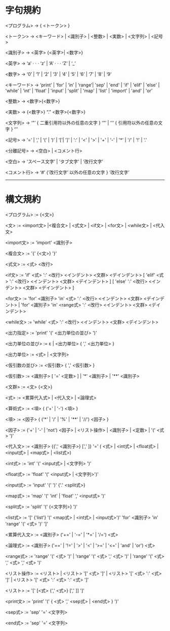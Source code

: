 # 字句規約

<プログラム> → { <トークン> }

<トークン> → <キーワード> | <識別子> | <整数> | <実数> | <文字列> | <記号>

<識別子> → <英字> {<英字>| <数字>}

<英字> → ‘a’ · · · ‘z’ | ‘A’ · · · ‘Z’ | ‘_’

<数字> → ‘0’ | ‘1’ | ‘2’ | ‘3’ | ‘4’ | ‘5’ | ‘6’ | ‘7’ | ‘8’ | ‘9’

<キーワード> → ‘print’ | ‘for’ | ‘in’ | ‘range’| 'sep' | 'end' | 'if' | 'elif' | 'else' | 
'while' | 'int' | 'float' | 'input' | 'split' | 'map' | 'list' | 'import' | 'and' | 'or'

<整数> → <数字>{<数字>}

<実数> → {<数字>} “.” <数字>{<数字>}

<文字列> → ‘"’ { 二重引用符以外の任意の文字 } ‘"’ | ‘'’ { 引用符以外の任意の文字 } ‘'’

<記号> → ‘=’ | ‘,’ | ‘(’ | ‘)’ | ‘[’| ']' | ':' | '<' | '>' | '+' | '-' | '*' | '/' | '!' | 
'.' 

<分離記号> → <空白> | <コメント行>

<空白> → ‘スペース文字’ | ‘タブ文字’ | ‘改行文字’

<コメント行> → ‘#’ {‘改行文字’ 以外の任意の文字 } ‘改行文字’


---------------------------------------------------------------------------------------------------------------------
# 構文規約

<プログラム> := {<文>}

<文> := <import文> |<複合文> | <式文> | <if文> | <for文> | <while文> | <代入文> 

<import文> := 'import' <識別子>

<複合文> := '{' {<文>} '}'

<式文> := <式> <改行>

<if文> := 'if' <式> ':' <改行> <インデント> <文群> <デインデント> [ 'elif' <式> ':' <改行> <インデント> <文群> <デインデント> ] [ 'else' ':' <改行> <インデント> <文群> <デインデント> ]

<for文> := 'for' <識別子> 'in' <式> ':' <改行> <インデント> <文群> <デインデント> | 'for' <識別子> 'in' <range式> ':' <改行> <インデント> <文群> <デインデント>

<while文> := 'while' <式> ':' <改行> <インデント> <文群> <デインデント>

<出力指定> := 'print' '(' <出力単位の並び> ')'

<出力単位の並び> := ε | <出力単位> { ',' <出力単位> }

<出力単位> := <式> | <文字列>

<仮引数の並び> := <仮引数> { ',' <仮引数> }

<仮引数> := <識別子> [ '=' <定数> ] | '*' <識別子> | '**' <識別子>

<文群> := <文> {<文>}

<式> := <累算代入式> | <代入文> | <論理式>

<算術式> := <項> { ('+' | '-') <項> }

<項> := <因子> { ('*' | '/' | '%' | '**' | '//') <因子> }

<因子> := ('+' | '-' | 'not') <因子> | <リスト操作> | <識別子> | <定数> | '(' <式> ')'

<代入文> := <識別子> {{',' <識別子>} [',' ]} '=' ( <式> | <int式> | <float式> | <input式> | 
<map式> | <list式>)

<int式> := 'int' '(' <input式> | <文字列> ')'

<float式> := 'float' '(' <input式> | <文字列>')'

<input式> := 'input' '(' ')' {'.' <split式>}

<map式> := 'map' '(' 'int' | 'float' ',' <input式> ')'

<split式> := 'split' '(' {<文字列>} ')'

<list式> := '[' {'list'} '(' <map式>  | <int式> | <input式>')' 'for' <識別子> 'in' 'range' '(' <式> ')' ']'

<累算代入文> := <識別子> ('+=' | '-=' | '*=' | '/=') <式>

<論理式> := <識別子> ('==' | '!=' | '>' | '<' | '>=' | '<=' | 'and' | 'or') <式>

<range式> := 'range' '(' <式> ')' | 'range' '(' <式> ',' <式> ')' | 'range' '(' <式> ',' <式> ',' <式> ')'

<リスト操作> := <リスト> | <リスト> '[' <式> ']' | <リスト> '[' <式> ':' <式> ']' | <リスト> '[' <式> ':' <式> ':' <式> ']'

<リスト> := '[' [<式> {',' <式>} [',' ]] ']'

<print文> := 'print' '(' { <式> ',' <sep式> | <end式> } ')'

<sep式> := 'sep' '=' <文字列>

<end式> := 'sep' '=' <文字列>
